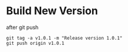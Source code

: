 # Build New Version

after git push 
```
git tag -a v1.0.1 -m "Release version 1.0.1"
git push origin v1.0.1
```
